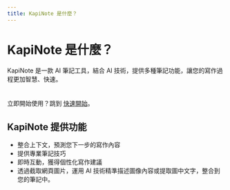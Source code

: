 ```yaml
---
title: KapiNote 是什麼？
---
```


# KapiNote 是什麼？

KapiNote 是一款 AI 筆記工具，結合 AI 技術，提供多種筆記功能，讓您的寫作過程更加智慧、快速。

<div class="tip custom-block" style="padding-top: 8px">

立即開始使用？跳到 [快速開始](./getting-started)。

</div>

## KapiNote 提供功能

* 整合上下文，預測您下一步的寫作內容
* 提供專業筆記技巧
* 即時互動，獲得個性化寫作建議
* 透過截取網頁圖片，運用 AI 技術精準描述圖像內容或提取圖中文字，整合到您的筆記中。
